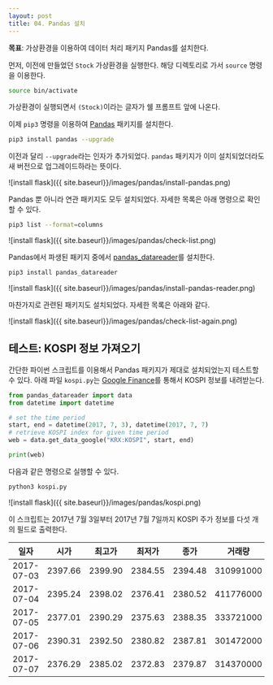 ```yaml
---
layout: post
title: 04. Pandas 설치
---
```


**목표**: 가상환경을 이용하여 데이터 처리 패키지 Pandas를 설치한다.

먼저, 이전에 만들었던 `Stock` 가상환경을 실행한다. 해당 디렉토리로 가서 `source` 명령을 이용한다.
```bash
source bin/activate
```
가상환경이 실행되면서 `(Stock)`이라는 글자가 쉘 프롬프트 앞에 나온다.

이제 `pip3` 명령을 이용하여 [Pandas](http://pandas.pydata.org/) 패키지를 설치한다.

```bash
pip3 install pandas --upgrade
```

이전과 달리 `--upgrade`라는 인자가 추가되었다. `pandas` 패키지가 이미 설치되었더라도 새 버전으로 업그레이드하라는 뜻이다.

![install flask]({{ site.baseurl}}/images/pandas/install-pandas.png)

Pandas 뿐 아니라 연관 패키지도 모두 설치되었다. 자세한 목록은 아래 명령으로 확인할 수 있다.

```bash
pip3 list --format=columns
```

![install flask]({{ site.baseurl}}/images/pandas/check-list.png)

Pandas에서 파생된 패키지 중에서 [pandas_datareader](https://pandas-datareader.readthedocs.io/en/latest/)를 설치한다.

```bash
pip3 install pandas_datareader
```

![install flask]({{ site.baseurl}}/images/pandas/install-pandas-reader.png)

마찬가지로 관련된 패키지도 설치되었다. 자세한 목록은 아래와 같다.

![install flask]({{ site.baseurl}}/images/pandas/check-list-again.png)

## 테스트: KOSPI 정보 가져오기
간단한 파이썬 스크립트를 이용해서 Pandas 패키지가 제대로 설치되었는지 테스트할 수 있다.
아래 파일 ```kospi.py```는 [Google Finance](https://www.google.com/finance)를 통해서 KOSPI 정보를 내려받는다.

```python
from pandas_datareader import data
from datetime import datetime

# set the time period
start, end = datetime(2017, 7, 3), datetime(2017, 7, 7)
# retrieve KOSPI index for given time period
web = data.get_data_google("KRX:KOSPI", start, end)

print(web)
```
다음과 같은 명령으로 실행할 수 있다.
```bash
python3 kospi.py
```

![install flask]({{ site.baseurl}}/images/pandas/kospi.png)

이 스크립트는 2017년 7월 3일부터 2017년 7월 7일까지 KOSPI 주가 정보를 다섯 개의 필드로 출력한다.

|일자|시가|최고가|최저가|종가|거래량|
|--|--|---|----|--|---|
|2017-07-03|2397.66|2399.90|2384.55|2394.48|310991000|
|2017-07-04|2395.24|2398.02|2376.41|2380.52|411776000|
|2017-07-05|2377.01|2390.29|2375.63|2388.35|333721000|
|2017-07-06|2390.31|2392.50|2380.82|2387.81|301472000|
|2017-07-07|2376.29|2385.02|2372.83|2379.87|314370000|

